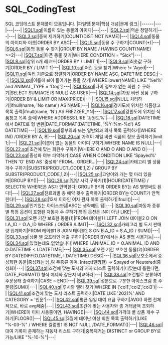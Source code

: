 # SQL_CodingTest
SQL 코딩테스트 문제풀이 모음입니다.
|파일명|문제|핵심 개념|문제 링크|
|------|---|---|---|
|[SQL1.sql](https://github.com/ilmechaJu/SQL_CodingTest/blob/main/solutions/SQL1.sql)|이름이 있는 동물의 아이디|---|---|
|[SQL2.sql](https://github.com/ilmechaJu/SQL_CodingTest/blob/main/solutions/SQL2.sql)|역순 정렬하기|---|---|
|[SQL3.sql](https://github.com/ilmechaJu/SQL_CodingTest/blob/main/solutions/SQL3.sql)|중복 제거하기|COUNT(DISTINCT NAME)|---|
|[SQL4.sql](https://github.com/ilmechaJu/SQL_CodingTest/blob/main/solutions/SQL4.sql)|동물의 아이디와 이름|ORDER BY ASC|---|
|[SQL5.sql](https://github.com/ilmechaJu/SQL_CodingTest/blob/main/solutions/SQL5.sql)|동물 수 구하기|COUNT(*)|---|
|[SQL6.sql](https://github.com/ilmechaJu/SQL_CodingTest/blob/main/solutions/SQL6.sql)|동명 동물 수 찾기|GROUP BY NAME / HAVING COUNT(NAME) >=2|---|
|[SQL7.sql](https://github.com/ilmechaJu/SQL_CodingTest/blob/main/solutions/SQL7.sql)|아픈 동물 찾기|WHERE CONDITION = "Sick"|---|
|[SQL8.sql](https://github.com/ilmechaJu/SQL_CodingTest/blob/main/solutions/SQL8.sql)|상위 n개 레코드|ORDER BY / LIMIT 1|---|
|[SQL9.sql](https://github.com/ilmechaJu/SQL_CodingTest/blob/main/solutions/SQL9.sql)|최솟값 구하기|ORDER BY / LIMIT 1|---|
|[SQL10.sql](https://github.com/ilmechaJu/SQL_CodingTest/blob/main/solutions/SQL10.sql)|어린 동물 찾기|Where != 'Aged|---|
|[SQL11.sql](https://github.com/ilmechaJu/SQL_CodingTest/blob/main/solutions/SQL11.sql)|여러 기준으로 정렬하기|ORDER BY NAME ASC, DATETIME DESC;|---|
|[SQL12.sql](https://github.com/ilmechaJu/SQL_CodingTest/blob/main/solutions/SQL12.sql)|이름에 el이 들어가는 동물 찾기|WHERE lower(NAME) LIKE '%el%' and ANIMAL_TYPE = 'Dog';|---|
|[SQL13.sql](https://github.com/ilmechaJu/SQL_CodingTest/blob/main/solutions/SQL13.sql)|나이 정보가 없는 회원 수 구하기|SELECT SUM(AGE IS NULL) AS USER|---|
|[SQL14.sql](https://github.com/ilmechaJu/SQL_CodingTest/blob/main/solutions/SQL14.sql)|가장 비싼 상품 구하기|ORDER BY & LIMIT OR MAX(PRICE)|---|
|[SQL15.sql](https://github.com/ilmechaJu/SQL_CodingTest/blob/main/solutions/SQL15.sql)|NULL 처리하기|ifnull(name, 'No name') AS NAME|---|
|[SQL16.sql](https://github.com/ilmechaJu/SQL_CodingTest/blob/main/solutions/SQL16.sql)|경기도에 위치한 식품창고 목록 출력|ifnull(name, 'N') AS FREZZER_YN|---|
|[SQL17.sql](https://github.com/ilmechaJu/SQL_CodingTest/blob/main/solutions/SQL17.sql)|강원도에 위치한 식품창고 목록 출력|WHERE ADDRESS LIKE '강원도%'|---|
|[SQL18.sql](https://github.com/ilmechaJu/SQL_CodingTest/blob/main/solutions/SQL18.sql)|DATETIME에서 DATE로 형 변환|DATE_FORMAT(DATETIME, '%Y-%m-%d') AS DATETIME|---|
|[SQL19.sql](https://github.com/ilmechaJu/SQL_CodingTest/blob/main/solutions/SQL19.sql)|흉부외과 또는 일반외과 의사 목록 출력하기|WHERE IN() /ORDER BY A, B|---|
|[SQL20.sql](https://github.com/ilmechaJu/SQL_CodingTest/blob/main/solutions/SQL20.sql)|가격이 제일 비싼 식품의 정보 출력하기|limit 1;|---|
|[SQL21.sql](https://github.com/ilmechaJu/SQL_CodingTest/blob/main/solutions/SQL21.sql)|이름이 없는 동물의 아이디 구하기|WHERE NAME IS NULL|---|
|[SQL22.sql](https://github.com/ilmechaJu/SQL_CodingTest/blob/main/solutions/SQL22.sql)|조건에 맞는 회원수 구하기|WHERE O AND O AND O AND O|---|
|[SQL23.sql](https://github.com/ilmechaJu/SQL_CodingTest/blob/main/solutions/SQL23.sql)|중성화 여부 파악하기|CASE WHEN CONDITION LIKE 'Spayed%' THEN 'O' END AS '중성화' FROM... ORDER...|---|
|[SQL24.sql](https://github.com/ilmechaJu/SQL_CodingTest/blob/main/solutions/SQL24.sql)|카테고리 별 상품 개수 구하기|SUBSTR(PRODUCT_CODE,1,2) / GROUP BY SUBSTR(PRODUCT_CODE,1,2)|---|
|[SQL25.sql](https://github.com/ilmechaJu/SQL_CodingTest/blob/main/solutions/SQL25.sql)|고양이와 개는 몇 마리 있을까|GROUP BY()|---|
|[SQL26.sql](https://github.com/ilmechaJu/SQL_CodingTest/blob/main/solutions/SQL26.sql)|입양 시각 구하기(1)|HOUR(DATETIME) / SELECT와 WHERE은 AS가 안먹힌다! GROUP BY와 ORDER BY는 AS 별명써도 된다!|---|
|[SQL27.sql](https://github.com/ilmechaJu/SQL_CodingTest/blob/main/solutions/SQL27.sql)|진료과별 총 예약 횟수 출력하기|ORDER BY는 COUNT가 안먹힌다!|---|
|[SQL28.sql](https://github.com/ilmechaJu/SQL_CodingTest/blob/main/solutions/SQL28.sql)|12세 이하인 여자 환자 목록 출력하기|ifnull()|---|
|[SQL29.sql](https://github.com/ilmechaJu/SQL_CodingTest/blob/main/solutions/SQL29.sql)|인기있는 아이스크림|ASC는 생략해도 됨|---|
|[SQL30.sql](https://github.com/ilmechaJu/SQL_CodingTest/blob/main/solutions/SQL30.sql)|자동차 종류 별 특정 옵션이 포함된 자동차 수 구하기|특정 옵션은 IN이 아닌 LIKE|---|
|[SQL31.sql](https://github.com/ilmechaJu/SQL_CodingTest/blob/main/solutions/SQL31.sql)|오랜 기간 보호한 동물(1)|FROM 테이블1 I LEFT JOIN 테이블2 O ON I.A_ID = O.A_ID WHERE / ORDER /LIMIT|---|
|[SQL32.sql](https://github.com/ilmechaJu/SQL_CodingTest/blob/main/solutions/SQL32.sql)|카테고리 별 도서 판매량 집계하기|FROM 테이블1 B JOIN 테이블2 S ON B.A_ID = S.A_ID / SUM()|---|
|[SQL33.sql](https://github.com/ilmechaJu/SQL_CodingTest/blob/main/solutions/SQL33.sql)|상품 별 오프라인 매출 구하기|ORDER BY에서는 AS 별명 사용가능|---|
|[SQL34.sql](https://github.com/ilmechaJu/SQL_CodingTest/blob/main/solutions/SQL34.sql)|있었는데요 없었습니다|WHERE I.ANIMAL_ID = O.ANIMAL_ID AND O.DATETIME < I.DATETIME;|---|
|[SQL35.sql](https://github.com/ilmechaJu/SQL_CodingTest/blob/main/solutions/SQL35.sql)|오랜 기간 보호한 동물(2)|ORDER BY DATEDIFF(O.DATETIME, I.DATETIME) DESC|---|
|[SQL36.sql](https://github.com/ilmechaJu/SQL_CodingTest/blob/main/solutions/SQL36.sql)|보호소에서 중성화한 동물|중성화는 남,여 두종류 이며, Intact(멀쩡한) -> Spayed or Neutered(중성화)|---|
|[SQL37.sql](https://github.com/ilmechaJu/SQL_CodingTest/blob/main/solutions/SQL37.sql)|조건에 맞는 도서와 저자 리스트 출력하기|다맞는데 틀린다면, DATE_FORMAT() 형식 예제와 같은지 비교하라|---|
|[SQL38.sql](https://github.com/ilmechaJu/SQL_CodingTest/blob/main/solutions/SQL38.sql)|조건별로 분류하여 주문상태 출력하기|CASE ~ END|---|
|[SQL39.sql](https://github.com/ilmechaJu/SQL_CodingTest/blob/main/solutions/SQL39.sql)|성분으로 구분한 아이스크림 총 주문량|SUM()|---|
|[SQL40.sql](https://github.com/ilmechaJu/SQL_CodingTest/blob/main/solutions/SQL40.sql)|루시와 엘라 찾기|WHERE IN ('col1','col2','col3')|---|
|[SQL41.sql](https://github.com/ilmechaJu/SQL_CodingTest/blob/main/solutions/SQL41.sql)|조건에 맞는 도서 리스트 출력하기|DATE LIKE '2021%' AND CATEGORY = '인문'|---|
|[SQL42.sql](https://github.com/ilmechaJu/SQL_CodingTest/blob/main/solutions/SQL42.sql)|평균 일일 대여 요금 구하기|AVG() 하면 전체적으로, 바로 avg해줌|---|
|[SQL43.sql](https://github.com/ilmechaJu/SQL_CodingTest/blob/main/solutions/SQL43.sql)|조건에 맞는 사용자와 총 거래금액 조회하기|WHERE이 이미 사용중이면, HAVING()|---|
|[SQL44.sql](https://github.com/ilmechaJu/SQL_CodingTest/blob/main/solutions/SQL44.sql)|가격대 별 상품 개수 구하기|FLOOR()|---|
|[SQL45.sql](https://github.com/ilmechaJu/SQL_CodingTest/blob/main/solutions/SQL45.sql)|3월에 태어난 여성 회원 목록 출력하기|LIKE "%-03-%" / WHERE 컬럼명1 IS NOT NULL /DATE_FORMAT()|---|
|[SQL46.sql](https://github.com/ilmechaJu/SQL_CodingTest/blob/main/solutions/SQL46.sql)|대여 기록이 존재하는 자동차 리스트 구하기|중복제거는 DISTINCT or GROUP BY로 가능/LIKE "%-10-%"|---|